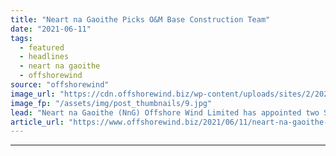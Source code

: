 ```yaml
---
title: "Neart na Gaoithe Picks O&M Base Construction Team"
date: "2021-06-11"
tags: 
  - featured
  - headlines
  - neart na gaoithe
  - offshorewind
source: "offshorewind"
image_url: "https://cdn.offshorewind.biz/wp-content/uploads/sites/2/2021/06/11104503/Neart-na-Gaoithe-Picks-OM-Base-Construction-Team.jpg"
image_fp: "/assets/img/post_thumbnails/9.jpg"
lead: "Neart na Gaoithe (NnG) Offshore Wind Limited has appointed two Scottish-based businesses to construct"
article_url: "https://www.offshorewind.biz/2021/06/11/neart-na-gaoithe-picks-om-base-construction-team/"
---
```


---
